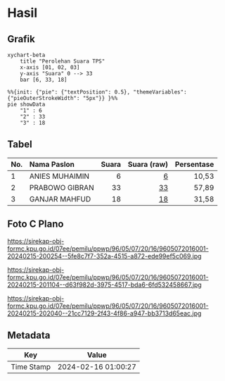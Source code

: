 # Hasil

## Grafik

```mermaid
xychart-beta
    title "Perolehan Suara TPS"
    x-axis [01, 02, 03]
    y-axis "Suara" 0 --> 33
    bar [6, 33, 18]
```

```mermaid
%%{init: {"pie": {"textPosition": 0.5}, "themeVariables": {"pieOuterStrokeWidth": "5px"}} }%%
pie showData
    "1" : 6
    "2" : 33
    "3" : 18
```

## Tabel

| No. | Nama Paslon    | Suara | Suara (raw) | Persentase |
|:--- |:-------------- | -----:| -----------:| ----------:|
| 1   | ANIES MUHAIMIN | 6     | [6][p-1]    | 10,53      |
| 2   | PRABOWO GIBRAN | 33    | [33][p-2]   | 57,89      |
| 3   | GANJAR MAHFUD  | 18    | [18][p-3]   | 31,58      |


[p-1]: https://github.com/gigit-pemilu/pemilu-2024-96-papua-barat-daya/blob/main/pilpres/hitung-suara/sub/96-papua-barat-daya/sub/05-maybrat/sub/07-aitinyo-utara/sub/2016-bahwat/sub/001-tps/sub/paslon-1.txt
[p-2]: https://github.com/gigit-pemilu/pemilu-2024-96-papua-barat-daya/blob/main/pilpres/hitung-suara/sub/96-papua-barat-daya/sub/05-maybrat/sub/07-aitinyo-utara/sub/2016-bahwat/sub/001-tps/sub/paslon-2.txt
[p-3]: https://github.com/gigit-pemilu/pemilu-2024-96-papua-barat-daya/blob/main/pilpres/hitung-suara/sub/96-papua-barat-daya/sub/05-maybrat/sub/07-aitinyo-utara/sub/2016-bahwat/sub/001-tps/sub/paslon-3.txt

## Foto C Plano

https://sirekap-obj-formc.kpu.go.id/07ee/pemilu/ppwp/96/05/07/20/16/9605072016001-20240215-200254--5fe8c7f7-352a-4515-a872-ede99ef5c069.jpg

https://sirekap-obj-formc.kpu.go.id/07ee/pemilu/ppwp/96/05/07/20/16/9605072016001-20240215-201104--d63f982d-3975-4517-bda6-6fd532458667.jpg

https://sirekap-obj-formc.kpu.go.id/07ee/pemilu/ppwp/96/05/07/20/16/9605072016001-20240215-202040--21cc7129-2f43-4f86-a947-bb3713d65eac.jpg


## Metadata

| Key        | Value               |
| ---------- | ------------------- |
| Time Stamp | 2024-02-16 01:00:27 |



